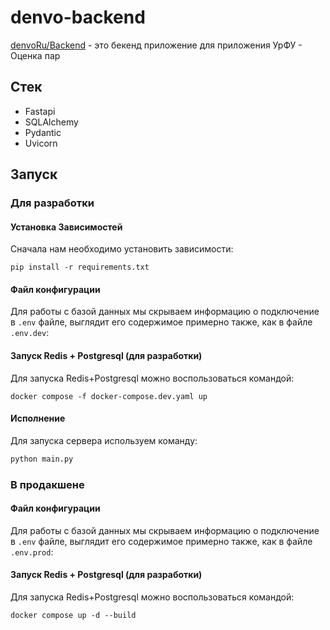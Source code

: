 # denvo-backend
[denvoRu/Backend](https://github.com/denvoRu/Backend) - это бекенд приложение для приложения УрФУ - Оценка пар

## Стек
* Fastapi
* SQLAlchemy
* Pydantic
* Uvicorn


## Запуск

### Для разработки
#### Установка Зависимостей
Сначала нам необходимо установить зависимости:
```
pip install -r requirements.txt
```

#### Файл конфигурации
Для работы с базой данных мы скрываем информацию о подключение в `.env` файле, выглядит его содержимое примерно также, как в файле `.env.dev`:

#### Запуск Redis + Postgresql (для разработки)
Для запуска Redis+Postgresql можно воспользоваться командой:
```
docker compose -f docker-compose.dev.yaml up
```

#### Исполнение
Для запуска сервера используем команду:
```python
python main.py
```

### В продакшене

#### Файл конфигурации
Для работы с базой данных мы скрываем информацию о подключение в `.env` файле, выглядит его содержимое примерно также, как в файле `.env.prod`:

#### Запуск Redis + Postgresql (для разработки)
Для запуска Redis+Postgresql можно воспользоваться командой:
```
docker compose up -d --build
```